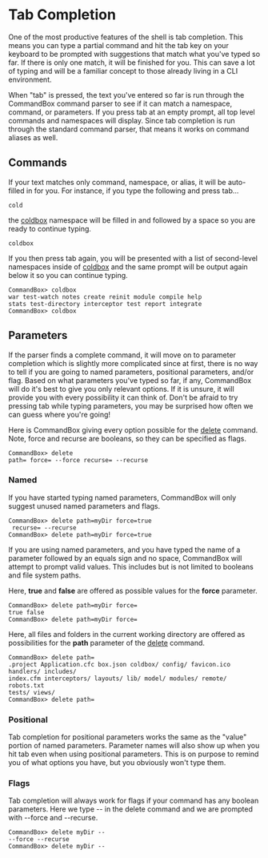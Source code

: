 # Tab Completion

One of the most productive features of the shell is tab completion. This means you can type a partial command and hit the tab key on your keyboard to be prompted with suggestions that match what you've typed so far. If there is only one match, it will be finished for you. This can save a lot of typing and will be a familiar concept to those already living in a CLI environment.

When "tab" is pressed, the text you've entered so far is run through the CommandBox command parser to see if it can match a namespace, command, or parameters. If you press tab at an empty prompt, all top level commands and namespaces will display. Since tab completion is run through the standard command parser, that means it works on command aliases as well.

## Commands
If your text matches only command, namespace, or alias, it will be auto-filled in for you. For instance, if you type the following and press tab...

```
cold
```

the [coldbox](http://apidocs.ortussolutions.com/commandbox/1.0.0/index.html?commandbox/commands/coldbox/package-summary.html) namespace will be filled in and followed by a space so you are ready to continue typing.

```
coldbox 
```

If you then press tab again, you will be presented with a list of second-level namespaces inside of [coldbox](http://apidocs.ortussolutions.com/commandbox/1.0.0/index.html?commandbox/commands/coldbox/package-summary.html) and the same prompt will be output again below it so you can continue typing.

```
CommandBox> coldbox
war test-watch notes create reinit module compile help
stats test-directory interceptor test report integrate
CommandBox> coldbox
```


## Parameters
If the parser finds a complete command, it will move on to parameter completion which is slightly more complicated since at first, there is no way to tell if you are going to named parameters, positional parameters, and/or flag. Based on what parameters you've typed so far, if any, CommandBox will do it's best to give you only relevant options. If it is unsure, it will provide you with every possibility it can think of. Don't be afraid to try pressing tab while typing parameters, you may be surprised how often we can guess where you're going!

Here is CommandBox giving every option possible for the [delete](http://apidocs.ortussolutions.com/commandbox/1.0.0/index.html?commandbox/system/commands/delete.html) command. Note, force and recurse are booleans, so they can be specified as flags.

```
CommandBox> delete
path= force= --force recurse= --recurse
```

### Named
If you have started typing named parameters, CommandBox will only suggest unused named parameters and flags.

```
CommandBox> delete path=myDir force=true
 recurse= --recurse
CommandBox> delete path=myDir force=true
```

If you are using named parameters, and you have typed the name of a parameter followed by an equals sign and no space, CommandBox will attempt to prompt valid values. This includes but is not limited to booleans and file system paths.

Here, **true** and **false** are offered as possible values for the **force** parameter.

```
CommandBox> delete path=myDir force=
true false
CommandBox> delete path=myDir force=
```

Here, all files and folders in the current working directory are offered as possibilities for the **path** parameter of the [delete](http://apidocs.ortussolutions.com/commandbox/1.0.0/index.html?commandbox/system/commands/delete.html) command.

```
CommandBox> delete path=
.project Application.cfc box.json coldbox/ config/ favicon.ico handlers/ includes/
index.cfm interceptors/ layouts/ lib/ model/ modules/ remote/ robots.txt
tests/ views/
CommandBox> delete path=
```

### Positional
Tab completion for positional parameters works the same as the "value" portion of named parameters. Parameter names will also show up when you hit tab even when using positional parameters. This is on purpose to remind you of what options you have, but you obviously won't type them.


### Flags
Tab completion will always work for flags if your command has any boolean parameters. Here we type -- in the delete command and we are prompted with --force and --recurse.

```
CommandBox> delete myDir --
--force --recurse
CommandBox> delete myDir --
```






